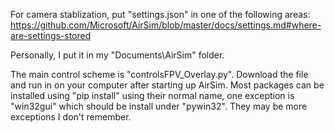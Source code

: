 For camera stablization, put "settings.json" in one of the following areas:
https://github.com/Microsoft/AirSim/blob/master/docs/settings.md#where-are-settings-stored

Personally, I put it in my "Documents\AirSim" folder.

The main control scheme is "controlsFPV_Overlay.py". Download the file and run in on your computer after starting up AirSim. Most packages can be installed using "pip install" using their normal name, one exception is "win32gui" which should be install under "pywin32". They may be more exceptions I don't remember.

